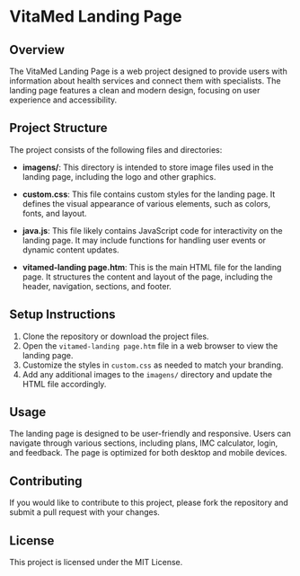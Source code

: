 # VitaMed Landing Page

## Overview
The VitaMed Landing Page is a web project designed to provide users with information about health services and connect them with specialists. The landing page features a clean and modern design, focusing on user experience and accessibility.

## Project Structure
The project consists of the following files and directories:

- **imagens/**: This directory is intended to store image files used in the landing page, including the logo and other graphics.
  
- **custom.css**: This file contains custom styles for the landing page. It defines the visual appearance of various elements, such as colors, fonts, and layout.
  
- **java.js**: This file likely contains JavaScript code for interactivity on the landing page. It may include functions for handling user events or dynamic content updates.
  
- **vitamed-landing page.htm**: This is the main HTML file for the landing page. It structures the content and layout of the page, including the header, navigation, sections, and footer.

## Setup Instructions
1. Clone the repository or download the project files.
2. Open the `vitamed-landing page.htm` file in a web browser to view the landing page.
3. Customize the styles in `custom.css` as needed to match your branding.
4. Add any additional images to the `imagens/` directory and update the HTML file accordingly.

## Usage
The landing page is designed to be user-friendly and responsive. Users can navigate through various sections, including plans, IMC calculator, login, and feedback. The page is optimized for both desktop and mobile devices.

## Contributing
If you would like to contribute to this project, please fork the repository and submit a pull request with your changes. 

## License
This project is licensed under the MIT License.